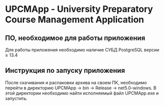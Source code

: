 # UPCMApp - University Preparatory Course Management Application

## ПО, необходимое для работы приложения

Для работы приложения необходимо наличие СУБД PostgreSQL версии ≥ 13.4

## Инструкция по запуску приложения

После скачивания и распаковки архива на своем ПК, необходимо перейти в директорию UPCMApp -> bin -> Release -> net5.0-windows. В этой директории необходимо найти исполняемый файл UPCMApp.exe и запустить.
